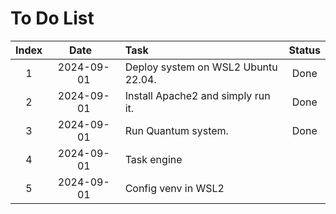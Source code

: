 # To Do List

|Index|<div style="width:90px">Date</div>|Task|Status|
|:-:|:-:|:--|:-:|
|1|2024-09-01|Deploy system on WSL2 Ubuntu 22.04.|Done|
|2|2024-09-01|Install Apache2 and simply run it.|Done|
|3|2024-09-01|Run Quantum system.|Done|
|4|2024-09-01|Task engine||
|5|2024-09-01|Config venv in WSL2||

